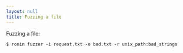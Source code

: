 ```yaml
---
layout: null
title: Fuzzing a file
---
```


Fuzzing a file:

    $ ronin fuzzer -i request.txt -o bad.txt -r unix_path:bad_strings

